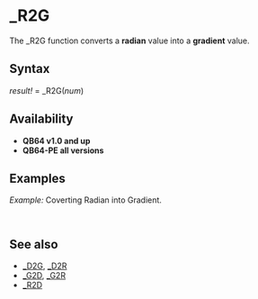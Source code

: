 # _R2G

The _R2G function converts a **radian** value into a **gradient** value.

  

## Syntax

*result!* = _R2G(*num*)
  

## Availability

* **QB64 v1.0 and up**
* **QB64-PE all versions**

  

## Examples

*Example:* Coverting Radian into Gradient.

``` [INPUT](INPUT.md) "Give me an angle in Radians ", R G = _R2G(R) [PRINT](PRINT.md) "That angle in Gradient is "; G  
```

``` Give me an angle in Radians 0.5 That angle in Gradient is   31.83099  
```

  

## See also

* [_D2G](_D2G.md), [_D2R](_D2R.md)
* [_G2D](_G2D.md), [_G2R](_G2R.md)
* [_R2D](_R2D.md)

  

